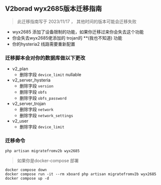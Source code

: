 ## V2borad wyx2685版本迁移指南
> 此迁移指南写于 2023/11/17 ， 其他时间的版本可能会迁移失败
- wyx2685 添加了设备限制的功能，如果你迁移过来你会失去这个功能
- 你会失去wyx2685佬添加的 trojan的 **(我也不知道) 功能
- 你的hysteria2 线路需要重新配置

### 迁移脚本会对你的数据库做以下更改
- v2_plan 
    - 删除字段 `device_limit` nullable
- v2_server_hysteria
    - 删除字段 `version` 
    - 删除字段 `obfs`
    - 删除字段 `obfs_password`
- v2_server_trojan
    - 删除字段 `network`
    - 删除字段 `network_settings`
- v2_user
    - 删除字段 `device_limit`

### 迁移命令
```
php artisan migratefromv2b wyx2685
```
>如果你是docker-compose 部署
```
docker compose down
docker compose run -it --rm xboard php artisan migratefromv2b wyx2685
docker compose up -d
```